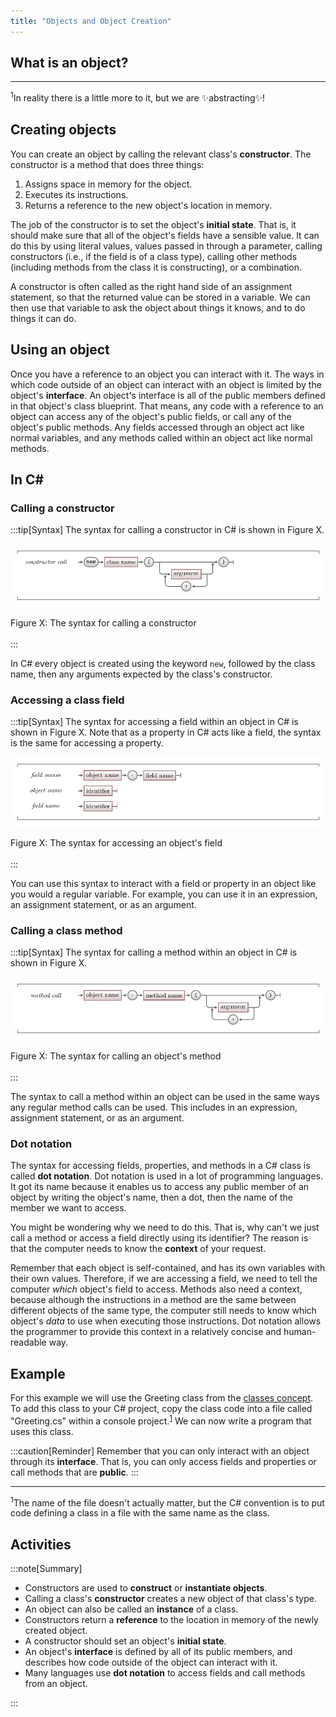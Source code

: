 ```yaml
---
title: "Objects and Object Creation"
---
```


<!-- 
FIRST DRAFT, restructuring into smaller concepts

Focus on idea that object has an identity
"new" concept, creating objects but not constructors
-->

## What is an object?



<hr class="footnote">
<div id="FootnoteEntities" class="footnote"><sup>1</sup>In reality there is a little more to it, but we are ✨abstracting✨!</div>

## Creating objects

You can create an object by calling the relevant class's **constructor**.
The constructor is a method that does three things:

1. Assigns space in memory for the object.
2. Executes its instructions.
3. Returns a reference to the new object's location in memory. <!-- TODO: link to section on reference/value types, and/or pointers? -->

The job of the constructor is to set the object's **initial state**.
That is, it should make sure that all of the object's fields have a sensible value.
It can do this by using literal values, values passed in through a parameter, calling constructors (i.e., if the field is of a class type), calling other methods (including methods from the class it is constructing), or a combination.

A constructor is often called as the right hand side of an assignment statement, so that the returned value can be stored in a variable.
We can then use that variable to ask the object about things it knows, and to do things it can do.

## Using an object

Once you have a reference to an object you can interact with it.
The ways in which code outside of an object can interact with an object is limited by the object's **interface**.
An object's interface is all of the public members defined in that object's class blueprint.
That means, any code with a reference to an object can access any of the object's public fields, or call any of the object's public methods.
Any fields accessed through an object act like normal variables, and any methods called within an object act like normal methods.

## In C#

### Calling a constructor

:::tip[Syntax]
The syntax for calling a constructor in C# is shown in Figure X.

![Figure X](./images/constructor-call-syntax-diagram.png)
<div class="caption"><span class="caption-figure-nbr">Figure X: </span>The syntax for calling a constructor</div><br/>
:::

In C# every object is created using the keyword `new`, followed by the class name, then any arguments expected by the class's constructor.

### Accessing a class field

:::tip[Syntax]
The syntax for accessing a field within an object in C# is shown in Figure X.
Note that as a property in C# acts like a field, the syntax is the same for accessing a property.

![Figure X](./images/field-access-syntax-diagram.png)
<div class="caption"><span class="caption-figure-nbr">Figure X: </span>The syntax for accessing an object's field</div><br/>
:::

You can use this syntax to interact with a field or property in an object like you would a regular variable.
For example, you can use it in an expression, an assignment statement, or as an argument.

### Calling a class method

:::tip[Syntax]
The syntax for calling a method within an object in C# is shown in Figure X.

![Figure X](./images/class-method-call-syntax-diagram.png)
<div class="caption"><span class="caption-figure-nbr">Figure X: </span>The syntax for calling an object's method</div><br/>
:::

The syntax to call a method within an object can be used in the same ways any regular method calls can be used.
This includes in an expression, assignment statement, or as an argument.

### Dot notation

The syntax for accessing fields, properties, and methods in a C# class is called **dot notation**.
Dot notation is used in a lot of programming languages.
It got its name because it enables us to access any public member of an object by writing the object's name, then a dot, then the name of the member we want to access.

You might be wondering why we need to do this.
That is, why can't we just call a method or access a field directly using its identifier?
The reason is that the computer needs to know the **context** of your request.

Remember that each object is self-contained, and has its own variables with their own values.
Therefore, if we are accessing a field, we need to tell the computer *which* object's field to access.
Methods also need a context, because although the instructions in a method are the same between different objects of the same type, the computer still needs to know which object's *data* to use when executing those instructions.
Dot notation allows the programmer to provide this context in a relatively concise and human-readable way.

## Example

For this example we will use the Greeting class from the [classes concept](../../../9-classes-and-objects/1-concepts/0-classes/#example).
To add this class to your C# project, copy the class code into a file called "Greeting.cs" within a console project.<sup>[1](#FootnoteEntities)</sup>
We can now write a program that uses this class.



:::caution[Reminder]
Remember that you can only interact with an object through its **interface**.
That is, you can only access fields and properties or call methods that are **public**.
:::

<hr class="footnote">
<div id="FootnoteEntities" class="footnote"><sup>1</sup>The name of the file doesn't actually matter, but the C# convention is to put code defining a class in a file with the same name as the class.</div>

## Activities

:::note[Summary]

* Constructors are used to **construct** or **instantiate objects**.
* Calling a class's **constructor** creates a new object of that class's type.
* An object can also be called an **instance** of a class.
* Constructors return a **reference** to the location in memory of the newly created object.
* A constructor should set an object's **initial state**.
* An object's **interface** is defined by all of its public members, and describes how code outside of the object can interact with it.
* Many languages use **dot notation** to access fields and call methods from an object.

:::
